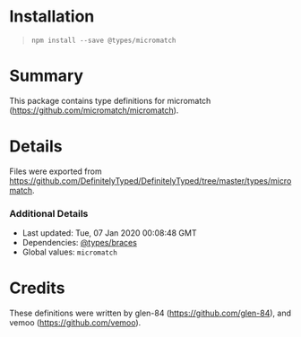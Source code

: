 # Installation
> `npm install --save @types/micromatch`

# Summary
This package contains type definitions for micromatch (https://github.com/micromatch/micromatch).

# Details
Files were exported from https://github.com/DefinitelyTyped/DefinitelyTyped/tree/master/types/micromatch.

### Additional Details
 * Last updated: Tue, 07 Jan 2020 00:08:48 GMT
 * Dependencies: [@types/braces](https://npmjs.com/package/@types/braces)
 * Global values: `micromatch`

# Credits
These definitions were written by glen-84 (https://github.com/glen-84), and vemoo (https://github.com/vemoo).
